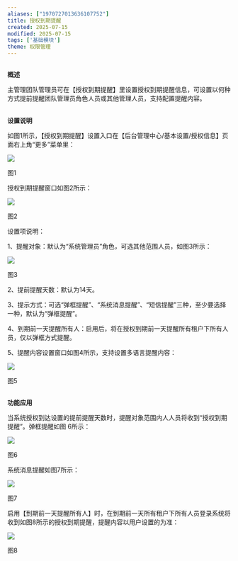 ```yaml
---
aliases: ["1970727013636107752"]
title: 授权到期提醒
created: 2025-07-15
modified: 2025-07-15
tags: ['基础模块']
theme: 权限管理
---
```


##

**概述**

主管理团队管理员可在【授权到期提醒】里设置授权到期提醒信息，可设置以何种方式提前提醒团队管理员角色人员或其他管理人员，支持配置提醒内容。

##

**设置说明**

如图1所示，【授权到期提醒】设置入口在【后台管理中心/基本设置/授权信息】页面右上角“更多”菜单里：

![](39387ce28bcc3bd7631415604998c843.jpg)

图1

授权到期提醒窗口如图2所示：

![](302ba04c9464dc16aa0c8ddcb2375748.jpg)

图2

设置项说明：

1、提醒对象：默认为“系统管理员”角色，可选其他范围人员，如图3所示：

![](1758b44f55116d41bbde7cc0347149a6.jpg)

图3

2、提前提醒天数：默认为14天。

3、提示方式：可选“弹框提醒”、“系统消息提醒”、“短信提醒”三种，至少要选择一种，默认为“弹框提醒”。

4、到期前一天提醒所有人：启用后，将在授权到期前一天提醒所有租户下所有人员，仅以弹框方式提醒。

5、提醒内容设置窗口如图4所示，支持设置多语言提醒内容：

![](3df5c1276699e3dc4613751be4c09779.jpg)

图5

##

**功能应用**

当系统授权到达设置的提前提醒天数时，提醒对象范围内人人员将收到“授权到期提醒”。弹框提醒如图 6所示：

![](0ba271e2996fefe62e4d243d2c18f403.jpg)

图6

系统消息提醒如图7所示：

![](3c6b1e2a0f54c12cfca2c1f8af2da117.jpg)

图7

启用【到期前一天提醒所有人】时，在到期前一天所有租户下所有人员登录系统将收到如图8所示的授权到期提醒，提醒内容以用户设置的为准：

![](16758a4db0e2841fccb01726092b3871.jpg)

图8